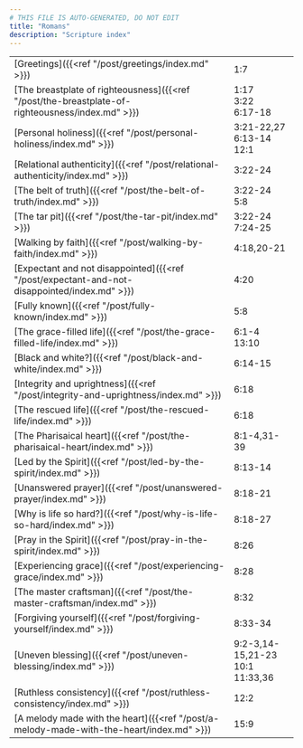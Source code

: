 ```yaml
---
# THIS FILE IS AUTO-GENERATED, DO NOT EDIT
title: "Romans"
description: "Scripture index"
---
```


| | |
| --- | --- |
| [Greetings]({{<ref "/post/greetings/index.md" >}}) | 1:7 |
| [The breastplate of righteousness]({{<ref "/post/the-breastplate-of-righteousness/index.md" >}}) | 1:17 <br/> 3:22 <br/> 6:17-18 |
| [Personal holiness]({{<ref "/post/personal-holiness/index.md" >}}) | 3:21-22,27 <br/> 6:13-14 <br/> 12:1 |
| [Relational authenticity]({{<ref "/post/relational-authenticity/index.md" >}}) | 3:22-24 |
| [The belt of truth]({{<ref "/post/the-belt-of-truth/index.md" >}}) | 3:22-24 <br/> 5:8 |
| [The tar pit]({{<ref "/post/the-tar-pit/index.md" >}}) | 3:22-24 <br/> 7:24-25 |
| [Walking by faith]({{<ref "/post/walking-by-faith/index.md" >}}) | 4:18,20-21 |
| [Expectant and not disappointed]({{<ref "/post/expectant-and-not-disappointed/index.md" >}}) | 4:20 |
| [Fully known]({{<ref "/post/fully-known/index.md" >}}) | 5:8 |
| [The grace-filled life]({{<ref "/post/the-grace-filled-life/index.md" >}}) | 6:1-4 <br/> 13:10 |
| [Black and white?]({{<ref "/post/black-and-white/index.md" >}}) | 6:14-15 |
| [Integrity and uprightness]({{<ref "/post/integrity-and-uprightness/index.md" >}}) | 6:18 |
| [The rescued life]({{<ref "/post/the-rescued-life/index.md" >}}) | 6:18 |
| [The Pharisaical heart]({{<ref "/post/the-pharisaical-heart/index.md" >}}) | 8:1-4,31-39 |
| [Led by the Spirit]({{<ref "/post/led-by-the-spirit/index.md" >}}) | 8:13-14 |
| [Unanswered prayer]({{<ref "/post/unanswered-prayer/index.md" >}}) | 8:18-21 |
| [Why is life so hard?]({{<ref "/post/why-is-life-so-hard/index.md" >}}) | 8:18-27 |
| [Pray in the Spirit]({{<ref "/post/pray-in-the-spirit/index.md" >}}) | 8:26 |
| [Experiencing grace]({{<ref "/post/experiencing-grace/index.md" >}}) | 8:28 |
| [The master craftsman]({{<ref "/post/the-master-craftsman/index.md" >}}) | 8:32 |
| [Forgiving yourself]({{<ref "/post/forgiving-yourself/index.md" >}}) | 8:33-34 |
| [Uneven blessing]({{<ref "/post/uneven-blessing/index.md" >}}) | 9:2-3,14-15,21-23 <br/> 10:1 <br/> 11:33,36 |
| [Ruthless consistency]({{<ref "/post/ruthless-consistency/index.md" >}}) | 12:2 |
| [A melody made with the heart]({{<ref "/post/a-melody-made-with-the-heart/index.md" >}}) | 15:9 |
